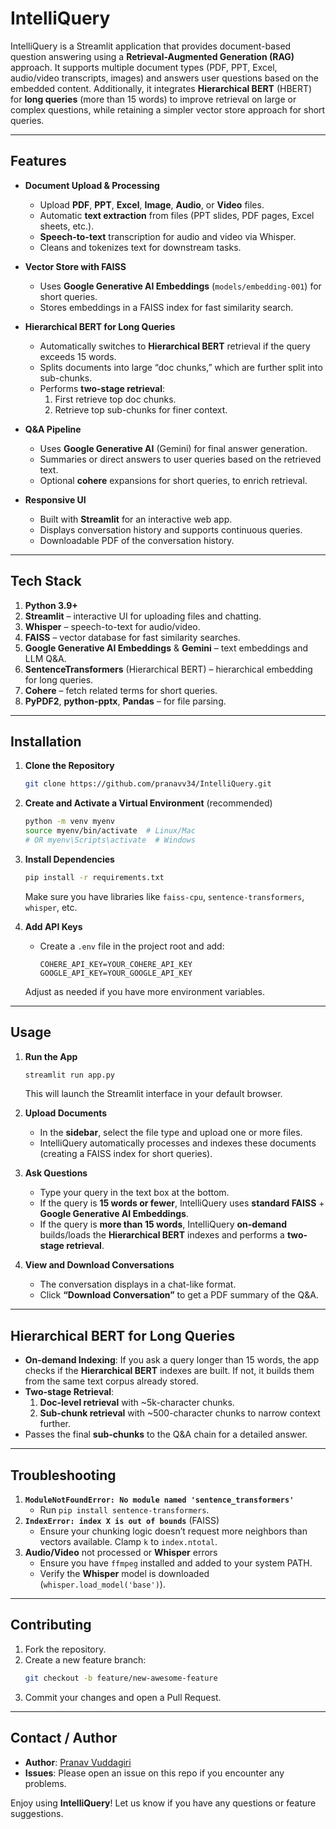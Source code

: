 # IntelliQuery

IntelliQuery is a Streamlit application that provides document-based question answering using a **Retrieval-Augmented Generation (RAG)** approach. It supports multiple document types (PDF, PPT, Excel, audio/video transcripts, images) and answers user questions based on the embedded content. Additionally, it integrates **Hierarchical BERT** (HBERT) for **long queries** (more than 15 words) to improve retrieval on large or complex questions, while retaining a simpler vector store approach for short queries.

---

## Features

- **Document Upload & Processing**  
  - Upload **PDF**, **PPT**, **Excel**, **Image**, **Audio**, or **Video** files.
  - Automatic **text extraction** from files (PPT slides, PDF pages, Excel sheets, etc.).
  - **Speech-to-text** transcription for audio and video via Whisper.
  - Cleans and tokenizes text for downstream tasks.

- **Vector Store with FAISS**  
  - Uses **Google Generative AI Embeddings** (`models/embedding-001`) for short queries.
  - Stores embeddings in a FAISS index for fast similarity search.

- **Hierarchical BERT for Long Queries**  
  - Automatically switches to **Hierarchical BERT** retrieval if the query exceeds 15 words.
  - Splits documents into large “doc chunks,” which are further split into sub-chunks.  
  - Performs **two-stage retrieval**:
    1. First retrieve top doc chunks.
    2. Retrieve top sub-chunks for finer context.

- **Q&A Pipeline**  
  - Uses **Google Generative AI** (Gemini) for final answer generation.
  - Summaries or direct answers to user queries based on the retrieved text.
  - Optional **cohere** expansions for short queries, to enrich retrieval.

- **Responsive UI**  
  - Built with **Streamlit** for an interactive web app.
  - Displays conversation history and supports continuous queries.
  - Downloadable PDF of the conversation history.

---

## Tech Stack

1. **Python 3.9+**  
2. **Streamlit** – interactive UI for uploading files and chatting.  
3. **Whisper** – speech-to-text for audio/video.  
4. **FAISS** – vector database for fast similarity searches.  
5. **Google Generative AI Embeddings** & **Gemini** – text embeddings and LLM Q&A.  
6. **SentenceTransformers** (Hierarchical BERT) – hierarchical embedding for long queries.  
7. **Cohere** – fetch related terms for short queries.  
8. **PyPDF2**, **python-pptx**, **Pandas** – for file parsing.  

---

## Installation

1. **Clone the Repository**
   ```bash
   git clone https://github.com/pranavv34/IntelliQuery.git
   ```

2. **Create and Activate a Virtual Environment** (recommended)
   ```bash
   python -m venv myenv
   source myenv/bin/activate  # Linux/Mac
   # OR myenv\Scripts\activate  # Windows
   ```

3. **Install Dependencies**
   ```bash
   pip install -r requirements.txt
   ```
   Make sure you have libraries like `faiss-cpu`, `sentence-transformers`, `whisper`, etc.

4. **Add API Keys**  
   - Create a `.env` file in the project root and add:
     ```
     COHERE_API_KEY=YOUR_COHERE_API_KEY
     GOOGLE_API_KEY=YOUR_GOOGLE_API_KEY
     ```
   Adjust as needed if you have more environment variables.

---

## Usage

1. **Run the App**
   ```bash
   streamlit run app.py
   ```
   This will launch the Streamlit interface in your default browser.

2. **Upload Documents**  
   - In the **sidebar**, select the file type and upload one or more files.
   - IntelliQuery automatically processes and indexes these documents (creating a FAISS index for short queries).

3. **Ask Questions**  
   - Type your query in the text box at the bottom.
   - If the query is **15 words or fewer**, IntelliQuery uses **standard FAISS** + **Google Generative AI Embeddings**.
   - If the query is **more than 15 words**, IntelliQuery **on-demand** builds/loads the **Hierarchical BERT** indexes and performs a **two-stage retrieval**.

4. **View and Download Conversations**  
   - The conversation displays in a chat-like format.
   - Click **“Download Conversation”** to get a PDF summary of the Q&A.

---

## Hierarchical BERT for Long Queries

- **On-demand Indexing**: If you ask a query longer than 15 words, the app checks if the **Hierarchical BERT** indexes are built. If not, it builds them from the same text corpus already stored.
- **Two-stage Retrieval**:  
  1. **Doc-level retrieval** with ~5k-character chunks.  
  2. **Sub-chunk retrieval** with ~500-character chunks to narrow context further.
- Passes the final **sub-chunks** to the Q&A chain for a detailed answer.

---

## Troubleshooting

1. **`ModuleNotFoundError: No module named 'sentence_transformers'`**  
   - Run `pip install sentence-transformers`.
2. **`IndexError: index X is out of bounds`** (FAISS)  
   - Ensure your chunking logic doesn’t request more neighbors than vectors available. Clamp `k` to `index.ntotal`.  
3. **Audio/Video** not processed or **Whisper** errors  
   - Ensure you have `ffmpeg` installed and added to your system PATH.  
   - Verify the **Whisper** model is downloaded (`whisper.load_model('base')`).  

---

## Contributing

1. Fork the repository.  
2. Create a new feature branch:  
   ```bash
   git checkout -b feature/new-awesome-feature
   ```
3. Commit your changes and open a Pull Request.

---

## Contact / Author

- **Author**: [Pranav Vuddagiri](https://github.com/PranavVuddagiri)  
- **Issues**: Please open an issue on this repo if you encounter any problems.

Enjoy using **IntelliQuery**! Let us know if you have any questions or feature suggestions.
